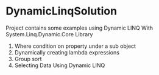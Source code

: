 # DynamicLinqSolution
Project contains some examples using Dynamic LINQ With System.Linq.Dynamic.Core Library

1. Where condition on property under a sub object
2. Dynamically creating lambda expressions
3. Group sort
4. Selecting Data Using Dynamic LINQ
